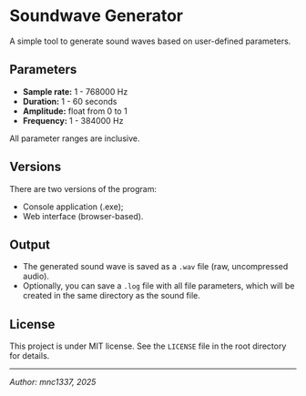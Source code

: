 # Soundwave Generator

A simple tool to generate sound waves based on user-defined parameters.

## Parameters

- **Sample rate:**  1 - 768000 Hz  
- **Duration:** 1 - 60 seconds  
- **Amplitude:** float from 0 to 1  
- **Frequency:**  1 - 384000 Hz  

All parameter ranges are inclusive.

## Versions

There are two versions of the program:  
- Console application (.exe);
- Web interface (browser-based).

## Output

- The generated sound wave is saved as a `.wav` file (raw, uncompressed audio).  
- Optionally, you can save a `.log` file with all file parameters, which will be created in the same directory as the sound file.

## License

This project is under MIT license. See the `LICENSE` file in the root directory for details.

---

*Author: mnc1337, 2025*
